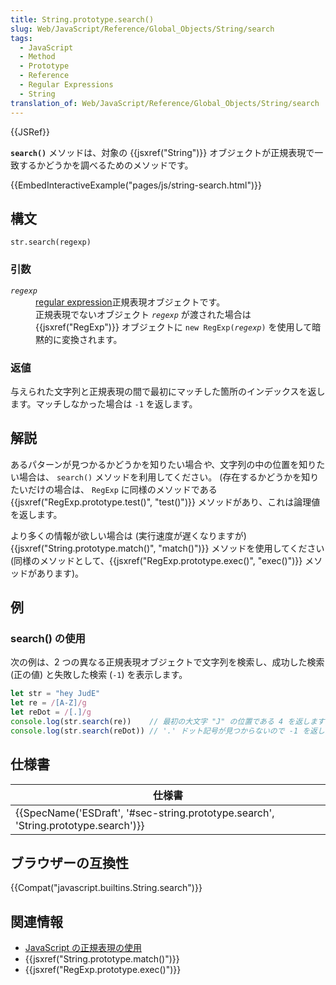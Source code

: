 ```yaml
---
title: String.prototype.search()
slug: Web/JavaScript/Reference/Global_Objects/String/search
tags:
  - JavaScript
  - Method
  - Prototype
  - Reference
  - Regular Expressions
  - String
translation_of: Web/JavaScript/Reference/Global_Objects/String/search
---
```

{{JSRef}}

**`search()`** メソッドは、対象の {{jsxref("String")}} オブジェクトが正規表現で一致するかどうかを調べるためのメソッドです。

{{EmbedInteractiveExample("pages/js/string-search.html")}}

## 構文

```
str.search(regexp)
```

### 引数

<dl><dt><code><var>regexp</var></code></dt><dd><a href="/ja/docs/Web/JavaScript/Guide/Regular_Expressions">regular expression</a>正規表現オブジェクトです。</dd><dd>正規表現でないオブジェクト <code><var>regexp</var></code> が渡された場合は {{jsxref("RegExp")}} オブジェクトに <code>new RegExp(<var>regexp</var>)</code> を使用して暗黙的に変換されます。</dd></dl>

### 返値

与えられた文字列と正規表現の間で最初にマッチした箇所のインデックスを返します。マッチしなかった場合は `-1` を返します。

## 解説

あるパターンが見つかるかどうかを知りたい場合*や*、文字列の中の位置を知りたい場合は、 `search()` メソッドを利用してください。 (存在するかどうかを知りたいだけの場合は、 `RegExp` に同様のメソッドである {{jsxref("RegExp.prototype.test()", "test()")}} メソッドがあり、これは論理値を返します。

より多くの情報が欲しい場合は (実行速度が遅くなりますが) {{jsxref("String.prototype.match()", "match()")}} メソッドを使用してください (同様のメソッドとして、{{jsxref("RegExp.prototype.exec()", "exec()")}} メソッドがあります)。

## 例

### search() の使用

次の例は、2 つの異なる正規表現オブジェクトで文字列を検索し、成功した検索 (正の値) と失敗した検索 (`-1`) を表示します。

```js
let str = "hey JudE"
let re = /[A-Z]/g
let reDot = /[.]/g
console.log(str.search(re))    // 最初の大文字 "J" の位置である 4 を返します
console.log(str.search(reDot)) // '.' ドット記号が見つからないので -1 を返します
```

## 仕様書

| 仕様書                                                                                                       |
| ------------------------------------------------------------------------------------------------------------ |
| {{SpecName('ESDraft', '#sec-string.prototype.search', 'String.prototype.search')}} |

## ブラウザーの互換性

{{Compat("javascript.builtins.String.search")}}

## 関連情報

- [JavaScript の正規表現の使用](/ja/docs/Web/JavaScript/Guide/Regular_Expressions)
- {{jsxref("String.prototype.match()")}}
- {{jsxref("RegExp.prototype.exec()")}}
